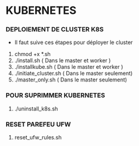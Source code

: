 # KUBERNETES

### DEPLOIEMENT DE CLUSTER K8S
- Il faut suive ces étapes pour déployer le cluster
1. chmod +x *.sh 
2. ./install.sh ( Dans le master et worker )
3. ./installkube.sh ( Dans le master et worker )
4. ./initiate_cluster.sh ( Dans le master seulement)
5. ./master_only.sh ( Dans le master seulement)
### POUR SUPRIMMER KUBERNETES
1. ./uninstall_k8s.sh
### RESET PAREFEU UFW
1. reset_ufw_rules.sh

